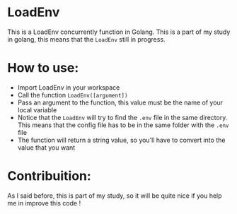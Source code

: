 # LoadEnv
This is a LoadEnv concurrently function in Golang. This is a part of my study in golang, this means that the `LoadEnv` still in progress. 

# How to use:

- Import LoadEnv in your workspace
- Call the function `LoadEnv([argument])`
- Pass an argument to the function, this value must be the name of your local variable 
- Notice that the `LoadEnv` will try to find the `.env` file in the same directory. This means that the config file has to be in the same folder with the `.env` file
- The function will return a string value, so you'll have to convert into the value that you want


# Contribuition:

 As I said before, this is part of my study, so it will be quite nice if you help me in improve this code !


